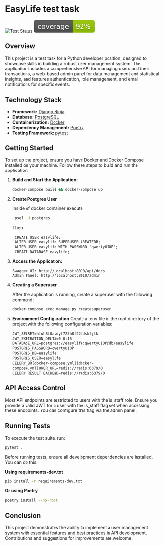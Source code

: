 # EasyLife test task
![Test Status](https://github.com/krch-su/easylife/actions/workflows/ci.yml/badge.svg)
![Coverage Status](./.github/coverage.svg)


## Overview

This project is a test task for a Python developer position, designed to showcase skills in building a robust user management system. The application includes a comprehensive API for managing users and their transactions, a web-based admin panel for data management and statistical insights, and features authentication, role management, and email notifications for specific events.

## Technology Stack

- **Framework:** [Django Ninja](https://django-ninja.rest-framework.com/)
- **Database:** [PostgreSQL](https://www.postgresql.org/)
- **Containerization:** [Docker](https://www.docker.com/)
- **Dependency Management:** [Poetry](https://python-poetry.org/)
- **Testing Framework:** [pytest](https://docs.pytest.org/en/stable/)

## Getting Started

To set up the project, ensure you have Docker and Docker Compose installed on your machine. Follow these steps to build and run the application:

1. **Build and Start the Application:**
    ```bash
    docker-compose build && docker-compose up
    ```
2. **Create Postgres User**

   Inside of docker container execute
   ```bash
    psql -U postgres
    ```
   
   Then
   ```postgres-sql   
    CREATE USER easylife;
    ALTER USER easylife SUPERUSER CREATEDB;
    ALTER USER easylife WITH PASSWORD 'qwertyUIOP';
    CREATE DATABASE easylife;
   ```

3. **Access the Application:**
    ```
    Swagger UI: http://localhost:8010/api/docs
    Admin Panel: http://localhost:8010/admin
    ```
   
4. **Creating a Superuser**

   After the application is running, create a superuser with the following command:

   ```bash
   docker-compose exec manage.py createsuperuser
   ```

5. **Environment Configuration**
Create a .env file in the root directory of the project with the following configuration variables:

   ```dotenv
   JWT_SECRET=hfuh8f0asdyf723h8f22fdskfjlk
   JWT_EXPIRATION_DELTA=0 0:15
   DATABASE_URL=postgres://easylife:qwertyUIOP@db/easylife
   POSTGRES_PASSWORD=qwertyUIOP
   POSTGRES_DB=easylife
   POSTGRES_USER=easylife
   CELERY_BR[docker-compose.yml](docker-compose.yml)OKER_URL=redis://redis:6379/0
   CELERY_RESULT_BACKEND=redis://redis:6379/0
   ```

## API Access Control
Most API endpoints are restricted to users with the is_staff role. Ensure you provide a valid JWT for a user with the is_staff flag set when accessing these endpoints. You can configure this flag via the admin panel.

## Running Tests
To execute the test suite, run:

```bash
pytest .
```

Before running tests, ensure all development dependencies are installed. You can do this:

**Using requirements-dev.txt**
```bash
pip install -r requirements-dev.txt
```


**Or using Poetry**
```bash
poetry install --no-root
```

## Conclusion
This project demonstrates the ability to implement a user management system with essential features and best practices in API development. Contributions and suggestions for improvements are welcome.

